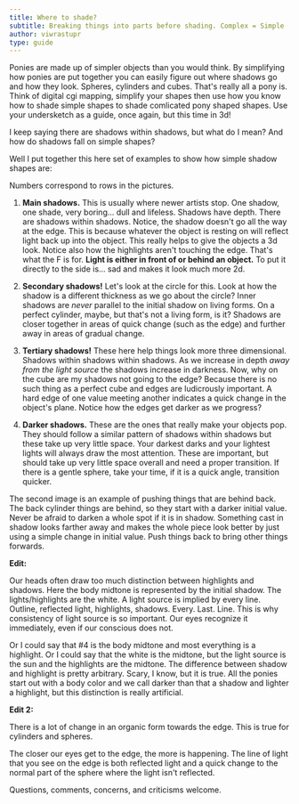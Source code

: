 ```yaml
---
title: Where to shade?
subtitle: Breaking things into parts before shading. Complex = Simple
author: viwrastupr
type: guide
---
```

<Ponymote mote="raritysad" text="Another shading guide?"/>
<Ponymote mote="raritywhy" text="When will it end?"/>
Ponies are made up of simpler objects than you would think. By simplifying how ponies are put together you can easily figure out where shadows go and how they look. Spheres, cylinders and cubes. That's really all a pony is. Think of digital cgi mapping, simplify your shapes then use how you know how to shade simple shapes to shade comlicated pony shaped shapes. Use your undersketch as a guide, once again, but this time in 3d!

I keep saying there are shadows within shadows, but what do I mean? And how do shadows fall on simple shapes?

Well I put together this here set of examples to show how simple shadow shapes are:
<GuideFullWidthImage :src="WhereToShade1"/>
<GuideFullWidthImage :src="WhereToShade2"/>

Numbers correspond to rows in the pictures.

1.  **Main shadows.** This is usually where newer artists stop. One shadow, one shade, very boring... dull and lifeless. Shadows have depth. There are shadows within shadows. Notice, the shadow doesn't go all the way at the edge. This is because whatever the object is resting on will reflect light back up into the object. This really helps to give the objects a 3d look. Notice also how the highlights aren't touching the edge. That's what the F is for. **Light is either in front of or behind an object.** To put it directly to the side is... sad and makes it look much more 2d.

2.  **Secondary shadows!** Let's look at the circle for this. Look at how the shadow is a different thickness as we go about the circle? Inner shadows are _never_ parallel to the initial shadow on living forms. On a perfect cylinder, maybe, but that's not a living form, is it? Shadows are closer together in areas of quick change (such as the edge) and further away in areas of gradual change.

3.  **Tertiary shadows!** <Ponymote mote="raritywhine" text="This is all too much!"/> These here help things look more three dimensional. Shadows within shadows within shadows. As we increase in depth _away from the light source_ the shadows increase in darkness. Now, why on the cube are my shadows not going to the edge? Because there is no such thing as a perfect cube and edges are ludicrously important. A hard edge of one value meeting another indicates a quick change in the object's plane. Notice how the edges get darker as we progress?

4.  **Darker shadows.** These are the ones that really make your objects pop. They should follow a similar pattern of shadows within shadows but these take up very little space. Your darkest darks and your lightest lights will always draw the most attention. These are important, but should take up very little space overall and need a proper transition. If there is a gentle sphere, take your time, if it is a quick angle, transition quicker.

The second image is an example of pushing things that are behind back. The back cylinder things are behind, so they start with a darker initial value. Never be afraid to darken a whole spot if it is in shadow. Something cast in shadow looks farther away and makes the whole piece look better by just using a simple change in initial value. Push things back to bring other things forwards.

**Edit:**

Our heads often draw too much distinction between highlights and shadows. Here the body midtone is represented by the initial shadow. The lights/highlights are the white. A light source is implied by every line. Outline, reflected light, highlights, shadows. Every. Last. Line. This is why consistency of light source is so important. Our eyes recognize it immediately, even if our conscious does not.

Or I could say that #4 is the body midtone and most everything is a highlight. Or I could say that the white is the midtone, but the light source is the sun and the highlights are the midtone. The difference between shadow and highlight is pretty arbitrary. Scary, I know, but it is true. All the ponies start out with a body color and we call darker than that a shadow and lighter a highlight, but this distinction is really artificial.

**Edit 2:**

There is a lot of change in an organic form towards the edge. This is true for cylinders and spheres.
<Ponymote mote="rarityyell" text="Why is there always more!"/>

The closer our eyes get to the edge, the more is happening. The line of light that you see on the edge is both reflected light and a quick change to the normal part of the sphere where the light isn't reflected.

Questions, comments, concerns, and criticisms welcome.

<script setup lang="ts">
import WhereToShade1 from './where-to-shade-1.jpg'
import WhereToShade2 from './where-to-shade-2.jpg'
</script>